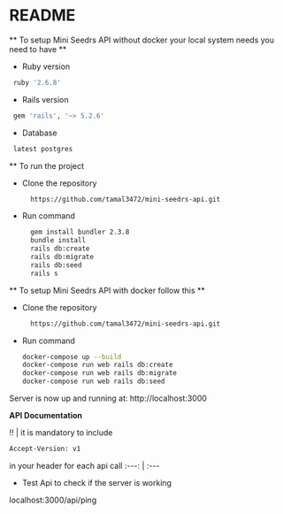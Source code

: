 # README

** To setup Mini Seedrs API without docker your local system needs you need to have **

* Ruby version
```bash
 ruby '2.6.8'
```

* Rails version
```bash
 gem 'rails', '~> 5.2.6'
```

* Database
```bash
 latest postgres
```

** To run the project

- Clone the repository

  ```bash
    https://github.com/tamal3472/mini-seedrs-api.git
  ```

- Run command

  ```bash
    gem install bundler 2.3.8
    bundle install
    rails db:create
    rails db:migrate
    rails db:seed
    rails s
  ```

** To setup Mini Seedrs API with docker follow this **
- Clone the repository

  ```bash
    https://github.com/tamal3472/mini-seedrs-api.git
  ```

- Run command

  ```bash
  docker-compose up --build
  docker-compose run web rails db:create
  docker-compose run web rails db:migrate
  docker-compose run web rails db:seed
  ```
Server is now up and running at: http://localhost:3000

**API Documentation**

:bangbang: | it is mandatory to include
 ```bash
 Accept-Version: v1
 ```
in your header for each api call
:---: | :---

- Test Api to check if the server is working

localhost:3000/api/ping
